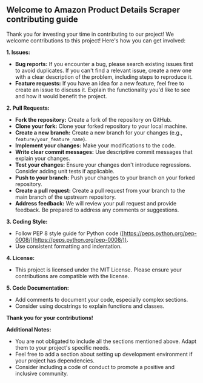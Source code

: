 ## Welcome to Amazon Product Details Scraper contributing guide

Thank you for investing your time in contributing to our project! We welcome contributions to this project! Here's how you can get involved:

**1. Issues:**

- **Bug reports:** If you encounter a bug, please search existing issues first to avoid duplicates. If you can't find a relevant issue, create a new one with a clear description of the problem, including steps to reproduce it.
- **Feature requests:** If you have an idea for a new feature, feel free to create an issue to discuss it. Explain the functionality you'd like to see and how it would benefit the project.

**2. Pull Requests:**

- **Fork the repository:** Create a fork of the repository on GitHub.
- **Clone your fork:** Clone your forked repository to your local machine.
- **Create a new branch:** Create a new branch for your changes (e.g., `feature/your_feature_name`).
- **Implement your changes:** Make your modifications to the code.
- **Write clear commit messages:** Use descriptive commit messages that explain your changes.
- **Test your changes:** Ensure your changes don't introduce regressions. Consider adding unit tests if applicable.
- **Push to your branch:** Push your changes to your branch on your forked repository.
- **Create a pull request:** Create a pull request from your branch to the main branch of the upstream repository.
- **Address feedback:** We will review your pull request and provide feedback. Be prepared to address any comments or suggestions.

**3. Coding Style:**

- Follow PEP 8 style guide for Python code ([https://peps.python.org/pep-0008/](https://peps.python.org/pep-0008/)).
- Use consistent formatting and indentation.

**4. License:**

- This project is licensed under the MIT License. Please ensure your contributions are compatible with the license.

**5. Code Documentation:**

- Add comments to document your code, especially complex sections.
- Consider using docstrings to explain functions and classes.

**Thank you for your contributions!**

**Additional Notes:**

- You are not obligated to include all the sections mentioned above. Adapt them to your project's specific needs.
- Feel free to add a section about setting up development environment if your project has dependencies.
- Consider including a code of conduct to promote a positive and inclusive community.
